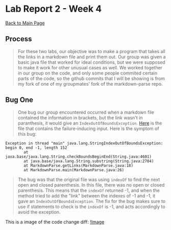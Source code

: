 # Lab Report 2 - Week 4

[Back to Main Page](https://ebayraktaroglu.github.io/cse15l-lab-reports/)

## Process

>For these two labs, our objective was to make a program that takes all the links in a markdown file and print them out. Our group was given a basic java file that worked for ideal conditions, but we were supposed to make it work for other unusual cases as well. We worked together in our group on the code, and only some people commited certain parts of the code, so the github commits that I will be showing is from my fork of one of my groupmates' fork of the markdown-parse repo.

## Bug One

>One bug our group encountered occurred when a markdown file contained the information in brackets, but the link wasn't in paranthesis, it would give an `IndexOutOfBoundsException`. [Here](https://github.com/ebayraktaroglu/markdown-parse/blob/e8730c20114c72506184840112ea49158778f291/markdown-test-three.md) is the file that contains the failure-inducing input.
>Here is the symptom of this bug:
```
Exception in thread "main" java.lang.StringIndexOutOfBoundsException: begin 0, end -1, length 152
        at java.base/java.lang.String.checkBoundsBeginEnd(String.java:4601)
        at java.base/java.lang.String.substring(String.java:2704)
        at MarkdownParse.getLinks(MarkdownParse.java:18)
        at MarkdownParse.main(MarkdownParse.java:26)
 ```
>The bug was that the original file was using `indexOf` to find the next open and closed parenthesis. In this file, there was no open or closed parenthesis. This means that the `indexOf` returned -1, and when the method tried to add the "link" between the indexes of -1 and -1, it gave an `IndexOutOfBoundsException`. The fix for the bug makes sure to use if statements to check is the `indexOf` is -1, and acts accordingly to avoid the exception.

This is a image of the code change diff:
[!Image](cse15l-lab-reports/Lab_Report_Week_4_Screenshots/BugOneFix.png)
